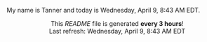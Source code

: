 My name is Tanner and today is Wednesday, April 9, 8:43 AM EDT.

<p align="center">This <i>README</i> file is generated <b>every 3 hours</b>!</br>Last refresh: Wednesday, April 9, 8:43 AM EDT<br /></p>
